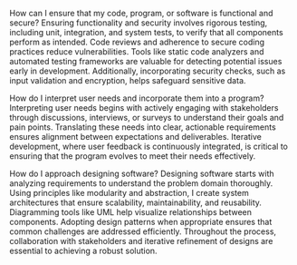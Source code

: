 How can I ensure that my code, program, or software is functional and secure?
Ensuring functionality and security involves rigorous testing, including unit, integration, and system tests, to verify that all components perform as intended. Code reviews and adherence to secure coding practices reduce vulnerabilities. Tools like static code analyzers and automated testing frameworks are valuable for detecting potential issues early in development. Additionally, incorporating security checks, such as input validation and encryption, helps safeguard sensitive data.

How do I interpret user needs and incorporate them into a program?
Interpreting user needs begins with actively engaging with stakeholders through discussions, interviews, or surveys to understand their goals and pain points. Translating these needs into clear, actionable requirements ensures alignment between expectations and deliverables. Iterative development, where user feedback is continuously integrated, is critical to ensuring that the program evolves to meet their needs effectively.

How do I approach designing software?
Designing software starts with analyzing requirements to understand the problem domain thoroughly. Using principles like modularity and abstraction, I create system architectures that ensure scalability, maintainability, and reusability. Diagramming tools like UML help visualize relationships between components. Adopting design patterns when appropriate ensures that common challenges are addressed efficiently. Throughout the process, collaboration with stakeholders and iterative refinement of designs are essential to achieving a robust solution.
